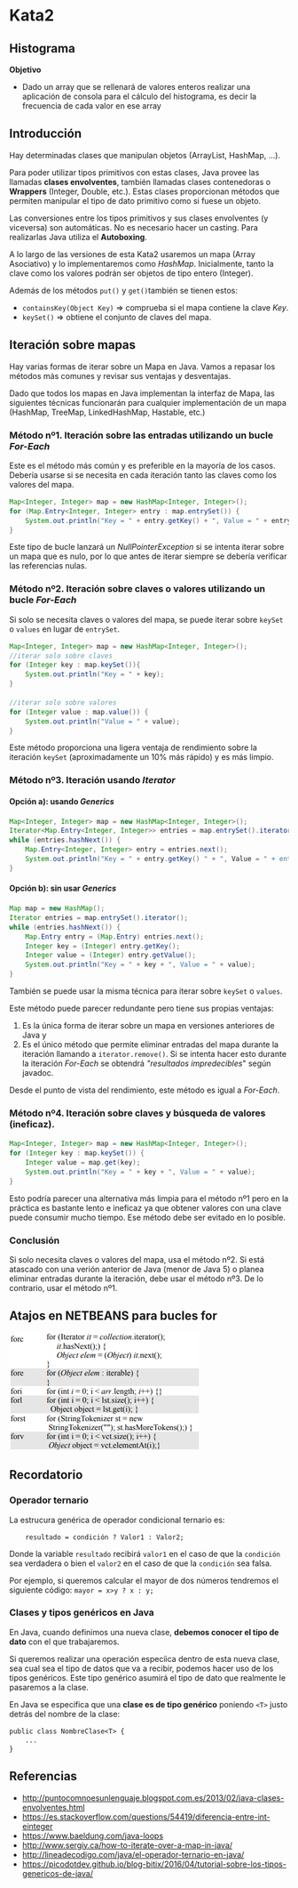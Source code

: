 # Kata2
## Histograma

**Objetivo**
- Dado un array que se rellenará de valores enteros realizar una aplicación de consola para el cálculo del histograma, es decir la frecuencia de cada valor en ese array

## Introducción
Hay determinadas clases que manipulan objetos (ArrayList, HashMap, ...).

Para poder utilizar tipos primitivos con estas clases, Java provee las llamadas **clases envolventes**, también llamadas clases contenedoras o **Wrappers** (Integer, Double, etc.). Estas clases proporcionan métodos que permiten manipular el tipo de dato primitivo como si fuese un objeto. 

Las conversiones entre los tipos primitivos y sus clases envolventes (y viceversa) son automáticas. No es necesario hacer un casting. Para realizarlas Java utiliza el **Autoboxing**.

A lo largo de las versiones de esta Kata2 usaremos un mapa (Array Asociativo) y lo implementaremos como *HashMap*. Inicialmente, tanto la clave como los valores podrán ser objetos de tipo entero (Integer). 

Además de los métodos `put()` y `get()`también se tienen estos:
* `containsKey(Object Key)` => comprueba si el mapa contiene la clave *Key*.
* `keySet()` => obtiene el conjunto de claves del mapa.

## Iteración sobre mapas
Hay varias formas de iterar sobre un Mapa en Java. Vamos a repasar los métodos más comunes y revisar sus ventajas y desventajas.

Dado que todos los mapas en Java implementan la interfaz de Mapa, las siguientes técnicas funcionarán para cualquier implementación de un mapa (HashMap, TreeMap, LinkedHashMap, Hastable, etc.)

### Método nº1. Iteración sobre las entradas utilizando un bucle *For-Each*
Este es el método más común y es preferible en la mayoría de los casos. Debería usarse si se necesita en cada iteración tanto las claves como los valores del mapa. 

```java
Map<Integer, Integer> map = new HashMap<Integer, Integer>();
for (Map.Entry<Integer, Integer> entry : map.entrySet()) {
    System.out.println("Key = " + entry.getKey() + ", Value = " + entry.getValue());
}
```

Este tipo de bucle lanzará un *NullPointerException* si se intenta iterar sobre un mapa que es nulo, por lo que antes de iterar siempre se debería verificar las referencias nulas. 

### Método nº2. Iteración sobre claves o valores utilizando un bucle *For-Each*
Si solo se necesita claves o valores del mapa, se puede iterar sobre `keySet` o `values` en lugar de `entrySet`.

```java
Map<Integer, Integer> map = new HashMap<Integer, Integer>();
//iterar solo sobre claves
for (Integer key : map.keySet()){
    System.out.println("Key = " + key);
}

//iterar solo sobre valores
for (Integer value : map.value()) {
    System.out.println("Value = " + value);
}
```

Este método proporciona una ligera ventaja de rendimiento sobre la iteración `keySet` (aproximadamente un 10% más rápido) y es más limpio. 

### Método nº3. Iteración usando *Iterator*
#### Opción a): usando *Generics*
```java
Map<Integer, Integer> map = new HashMap<Integer, Integer>();
Iterator<Map.Entry<Integer, Integer>> entries = map.entrySet().iterator();
while (entries.hashNext()) {
    Map.Entry<Integer, Integer> entry = entries.next();
    System.out.println("Key = " + entry.getKey() " + ", Value = " + entry.getValue());
}
```
#### Opción b): sin usar *Generics*
```java
Map map = new HashMap();
Iterator entries = map.entrySet().iterator();
while (entries.hashNext()) {
    Map.Entry entry = (Map.Entry) entries.next();
    Integer key = (Integer) entry.getKey();
    Integer value = (Integer) entry.getValue();
    System.out.println("Key = " + key + ", Value = " + value);
}
```
También se puede usar la misma técnica para iterar sobre `keySet` o `values`.

Este método puede parecer redundante pero tiene sus propias ventajas:
1) Es la única forma de iterar sobre un mapa en versiones anteriores de Java y
2) Es el único método que permite eliminar entradas del mapa durante la iteración llamando a `iterator.remove()`. Si se intenta hacer esto durante la iteración *For-Each* se obtendrá *"resultados impredecibles*" según javadoc. 

Desde el punto de vista del rendimiento, este método es igual a *For-Each*.

### Método nº4. Iteración sobre claves y búsqueda de valores (ineficaz).

```java
Map<Integer, Integer> map = new HashMap<Integer, Integer>();
for (Integer key : map.keySet()) {
    Integer value = map.get(key);
    System.out.println("Key = " + key + ", Value = " + value);
}
```

Esto podría parecer una alternativa más limpia para el método nº1 pero en la práctica es bastante lento e ineficaz ya que obtener valores con una clave puede consumir mucho tiempo. Ese método debe ser evitado en lo posible. 

### Conclusión
Si solo necesita claves o valores del mapa, usa el método nº2. Si está atascado con una verión anterior de Java (menor de Java 5) o planea eliminar entradas durante la iteración, debe usar el método nº3. De lo contrario, usar el método nº1. 

## Atajos en NETBEANS para bucles for
![](https://github.com/gitfrandu4/Kata2/blob/master/images/forShortcuts.png "")

## Recordatorio

### Operador ternario
La estrucura genérica de operador condicional ternario es:
```
    resultado = condición ? Valor1 : Valor2;
```
Donde la variable `resultado` recibirá `valor1` en el caso de que la `condición` sea verdadera o bien el `valor2` en el caso de que la `condición` sea falsa. 

Por ejemplo, si queremos calcular el mayor de dos números tendremos el siguiente código: `mayor = x>y ? x : y;`

### Clases y tipos genéricos en Java
En Java, cuando definimos una nueva clase, **debemos conocer el tipo de dato** con el que trabajaremos. 

Si queremos realizar una operación especíica dentro de esta nueva clase, sea cual sea el tipo de datos que va a recibir, podemos hacer uso de los tipos genéricos. Este tipo genérico asumirá el tipo de dato que realmente le pasaremos a la clase. 

En Java se especifica que una **clase es de tipo genérico** poniendo `<T>` justo detrás del nombre de la clase:
```
public class NombreClase<T> {
    ...
}
``` 
## Referencias 
* http://puntocomnoesunlenguaje.blogspot.com.es/2013/02/java-clases-envolventes.html
* https://es.stackoverflow.com/questions/54419/diferencia-entre-int-einteger
* https://www.baeldung.com/java-loops
* http://www.sergiy.ca/how-to-iterate-over-a-map-in-java/
* http://lineadecodigo.com/java/el-operador-ternario-en-java/
* https://picodotdev.github.io/blog-bitix/2016/04/tutorial-sobre-los-tipos-genericos-de-java/
